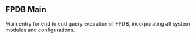 ## FPDB Main

Main entry for end to end query execution of FPDB, incorporating all system modules and configurations.
